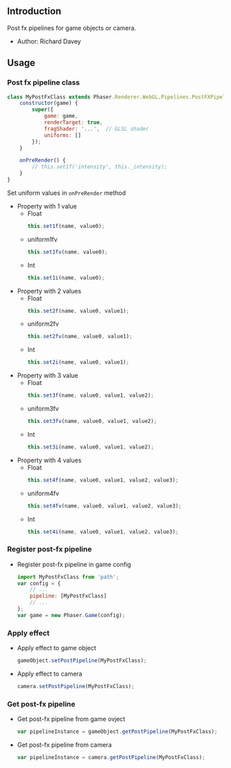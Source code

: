 ## Introduction

Post fx pipelines for game objects or camera.

- Author: Richard Davey

## Usage

### Post fx pipeline class

```javascript
class MyPostFxClass extends Phaser.Renderer.WebGL.Pipelines.PostFXPipeline {
    constructor(game) {
        super({
            game: game,
            renderTarget: true,
            fragShader: '...',  // GLSL shader
            uniforms: []
        });
    }

    onPreRender() {
        // this.set1f('intensity', this._intensity);
    }
}
```

Set uniform values in `onPreRender` method

- Property with 1 value
    - Float
        ```javascript
        this.set1f(name, value0);
        ```
    - uniform1fv
        ```javascript
        this.set1fv(name, value0);
        ```
    - Int
        ```javascript
        this.set1i(name, value0);
        ```
- Property with 2 values
    - Float
        ```javascript
        this.set2f(name, value0, value1);
        ```
    - uniform2fv
        ```javascript
        this.set2fv(name, value0, value1);
        ```
    - Int
        ```javascript
        this.set2i(name, value0, value1);
        ``` 
- Property with 3 value
    - Float
        ```javascript
        this.set3f(name, value0, value1, value2);
        ```
    - uniform3fv
        ```javascript
        this.set3fv(name, value0, value1, value2);
        ```
    - Int
        ```javascript
        this.set3i(name, value0, value1, value2);
        ```
- Property with 4 values
    - Float
        ```javascript
        this.set4f(name, value0, value1, value2, value3);
        ```
    - uniform4fv
        ```javascript
        this.set4fv(name, value0, value1, value2, value3);
        ```
    - Int
        ```javascript
        this.set4i(name, value0, value1, value2, value3);
        ```

### Register post-fx pipeline

- Register post-fx pipeline in game config
    ```javascript
    import MyPostFxClass from 'path';
    var config = {
        // ...
        pipeline: [MyPostFxClass]
        // ...
    };
    var game = new Phaser.Game(config);
    ```

### Apply effect

- Apply effect to game object
    ```javascript
    gameObject.setPostPipeline(MyPostFxClass);
    ```
- Apply effect to camera
    ```javascript
    camera.setPostPipeline(MyPostFxClass);
    ```

### Get post-fx pipeline

- Get post-fx pipeline from game ovject
    ```javascript
    var pipelineInstance = gameObject.getPostPipeline(MyPostFxClass);
    ```
- Get post-fx pipeline from camera
    ```javascript
    var pipelineInstance = camera.getPostPipeline(MyPostFxClass);
    ```
